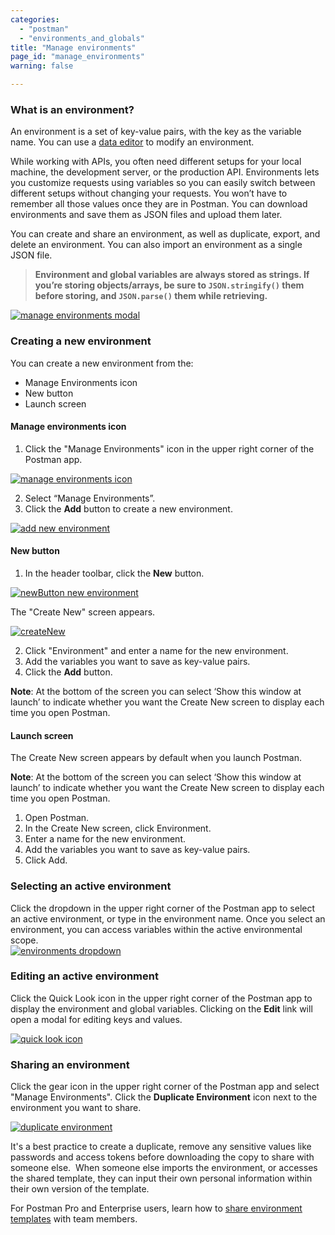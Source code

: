```yaml
---
categories:
  - "postman"
  - "environments_and_globals"
title: "Manage environments"
page_id: "manage_environments"
warning: false

---
```


### **What is an environment?**

An environment is a set of key-value pairs, with the key as the variable name. You can use a [data editor](/docs/postman/launching_postman/navigating_postman) to modify an environment.


While working with APIs, you often need different setups for your local machine, the development server, or the production API. Environments lets you customize requests using variables so you can easily switch between different setups without changing your requests. You won’t have to remember all those values once they are in Postman. You can download environments and save them as JSON files and upload them later.

You can create and share an environment, as well as duplicate, export, and delete an environment. You can also import an environment as a single JSON file.


> **Environment and global variables are always stored as strings. If you’re storing objects/arrays, be sure to `JSON.stringify()` them before storing, and `JSON.parse()` them while retrieving.**

[![manage environments modal](https://s3.amazonaws.com/postman-static-getpostman-com/postman-docs/manage_environ.png)](https://s3.amazonaws.com/postman-static-getpostman-com/postman-docs/manage_environ.png)

### **Creating a new environment**

You can create a new environment from the:
* Manage Environments icon
* New button
* Launch screen

#### **Manage environments icon**

1. Click the "Manage Environments" icon in the upper right corner of the Postman app.

[![manage environments icon](https://s3.amazonaws.com/postman-static-getpostman-com/postman-docs/environ_icon_menu.png)](https://s3.amazonaws.com/postman-static-getpostman-com/postman-docs/environ_icon_menu.png)

2. Select “Manage Environments”. 
3. Click the **Add** button to create a new environment.

[![add new environment](https://s3.amazonaws.com/postman-static-getpostman-com/postman-docs/Add_environ.png)](https://s3.amazonaws.com/postman-static-getpostman-com/postman-docs/Add_environ.png)


#### **New button**
1. In the header toolbar, click the **New** button.

[![newButton new environment](https://s3.amazonaws.com/postman-static-getpostman-com/postman-docs/newbutton_whiteTheme.png)](https://s3.amazonaws.com/postman-static-getpostman-com/postman-docs/newbutton_whiteTheme.png)

The "Create New" screen appears.

[![createNew](https://s3.amazonaws.com/postman-static-getpostman-com/postman-docs/createNew_whiteTheme.png)](https://s3.amazonaws.com/postman-static-getpostman-com/postman-docs/createNew_whiteTheme.png)

2. Click "Environment" and enter a name for the new environment. 
3. Add the variables you want to save as key-value pairs.
4. Click the **Add** button.

**Note**: At the bottom of the screen you can select ‘Show this window at launch’ to indicate whether you want the Create New screen to display each time you open Postman.

 #### **Launch screen**
The Create New screen appears by default when you launch Postman. 

**Note**: At the bottom of the screen you can select ‘Show this window at launch’ to indicate whether you want the Create New screen to display each time you open Postman.

1. Open Postman.
2. In the Create New screen, click Environment.
3. Enter a name for the new environment. 
4. Add the variables you want to save as key-value pairs.
5. Click Add.

### **Selecting an active environment**

Click the dropdown in the upper right corner of the Postman app to select an active environment, or type in the environment name. Once you select an environment, you can access variables within the active environmental scope.  
[![environments dropdown](https://s3.amazonaws.com/postman-static-getpostman-com/postman-docs/58755923.png)](https://s3.amazonaws.com/postman-static-getpostman-com/postman-docs/58755923.png)

### **Editing an active environment**

Click the Quick Look icon in the upper right corner of the Postman app to display the environment and global variables. Clicking on the **Edit** link will open a modal for editing keys and values.

[![quick look icon](https://s3.amazonaws.com/postman-static-getpostman-com/postman-docs/58755957.png)](https://s3.amazonaws.com/postman-static-getpostman-com/postman-docs/58755957.png)

### **Sharing an environment**

Click the gear icon in the upper right corner of the Postman app and select "Manage Environments". Click the **Duplicate Environment** icon next to the environment you want to share.

[![duplicate environment](https://s3.amazonaws.com/postman-static-getpostman-com/postman-docs/58787970.png)](https://s3.amazonaws.com/postman-static-getpostman-com/postman-docs/58787970.png)

It's a best practice to create a duplicate, remove any sensitive values like passwords and access tokens before downloading the copy to share with someone else.  When someone else imports the environment, or accesses the shared template, they can input their own personal information within their own version of the template.

For Postman Pro and Enterprise users, learn how to [share environment templates](/docs/postman/team_library/sharing) with team members.
